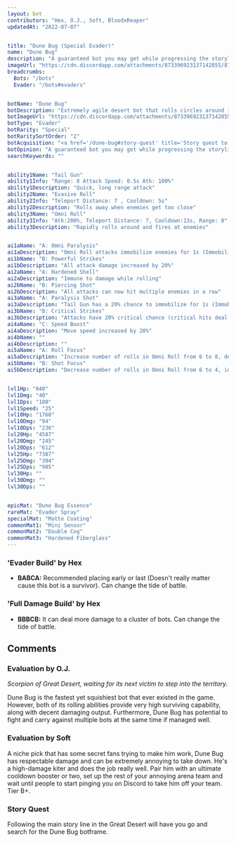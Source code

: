 ```yaml
---
layout: bot
contributors: "Hex, O.J., Soft, BloodxReaper"
updatedAt: "2022-07-07"


title: "Dune Bug (Special Evader)"
name: "Dune Bug"
description: "A guaranteed bot you may get while progressing the storyline. Dune Bug may become your solid friend throughout the entire game being a sub dps/aoe unit with great survivability.\n- Feature: Takes almost no damage while rolling\n- Strength: Can potentially solo against several bots at once\n- Critical Drawback: Becomes extremely vulnerable when stunned"
imageUrl: "https://cdn.discordapp.com/attachments/873396923137142855/873397518774444032/dune_bug.png"
breadcrumbs:
  Bots: "/bots"
  Evader: "/bots#evaders"


botName: "Dune Bug"
botDescription: "Extremely agile desert bot that rolls circles around its opponents. Hard to pin down."
botImageUrl: "https://cdn.discordapp.com/attachments/873396923137142855/873397518774444032/dune_bug.png"
botType: "Evader"
botRarity: "Special"
botRaritySortOrder: "2"
botAcquisition: "<a href='/dune-bug#story-quest' title='Story quest to get Dune Bug'>Story Quest</a>"
botOpinion: "A guaranteed bot you may get while progressing the storyline. Dune Bug may become your solid friend throughout the entire game being a sub dps/aoe unit with great survivability."
searchKeywords: ""


ability1Name: "Tail Gun"
ability1Info: "Range: 8 Attack Speed: 0.5s Atk: 100%"
ability1Description: "Quick, long range attack"
ability2Name: "Evasive Roll"
ability2Info: "Teleport Distance: 7 , Cooldown: 5s"
ability2Description: "Rolls away when enemies get too close"
ability3Name: "Omni Roll"
ability3Info: "Atk:200%, Teleport Distance: 7, Cooldown:13s, Range: 8"
ability3Description: "Rapidly rolls around and fires at enemies"


ai1aName: "A: Omni Paralysis"
ai1aDescription: "Omni Roll attacks immobilize enemies for 1s (Immobilized bots can't move)"
ai1bName: "B: Powerful Strikes"
ai1bDescription: "All attack damage increased by 20%"
ai2aName: "A: Hardened Shell"
ai2aDescription: "Immune to damage while rolling"
ai2bName: "B: Piercing Shot"
ai2bDescription: "All attacks can now hit multiple enemies in a row"
ai3aName: "A: Paralysis Shot"
ai3aDescription: "Tail Gun has a 20% chance to immobilize for 1s (Immobilized bots can't move)"
ai3bName: "B: Critical Strikes"
ai3bDescription: "Attacks have 20% critical chance (critical hits deal double damage)"
ai4aName: "C: Speed Boost"
ai4aDescription: "Move speed increased by 20%"
ai4bName: ""
ai4bDescription: ""
ai5aName: "A: Roll Focus"
ai5aDescription: "Increase number of rolls in Omni Roll from 6 to 8, decrease damage by 25%"
ai5bName: "B: Shot Focus"
ai5bDescription: "Decrease number of rolls in Omni Roll from 6 to 4, increase damage by 100%"


lvl1Hp: "840"
lvl1Dmg: "40"
lvl1Dps: "100"
lvl1Speed: "25"
lvl10Hp: "1768"
lvl10Dmg: "94"
lvl10Dps: "236"
lvl20Hp: "4587"
lvl20Dmg: "245"
lvl20Dps: "612"
lvl25Hp: "7387"
lvl25Dmg: "394"
lvl25Dps: "985"
lvl30Hp: ""
lvl30Dmg: ""
lvl30Dps: ""


epicMat: "Dune Bug Essence"
rareMat: "Evader Spray"
specialMat: "Matte Coating"
commonMat1: "Mini Sensor"
commonMat2: "Double Cog"
commonMat3: "Hardened Fiberglass"
---
```


###  'Evader Build' by Hex

- **BABCA:** Recommended placing early or last (Doesn't really matter cause this bot is a survivor). Can change the tide of battle.

### 'Full Damage Build' by Hex
- **BBBCB:** It can deal more damage to a cluster of bots. Can change the tide of battle.

## Comments

### Evaluation by O.J.
*Scorpion of Great Desert, waiting for its next victim to step into the territory.*

Dune Bug is the fastest yet squishiest bot that ever existed in the game. However, both of its rolling abilities provide very high surviving capability, along with decent damaging output. Furthermore, Dune Bug has potential to fight and carry against multiple bots at the same time if managed well.

### Evaluation by Soft
A niche pick that has some secret fans trying to make him work, Dune Bug has respectable damage and can be extremely annoying to take down. He's a high-damage kiter and does the job really well. Pair him with an ultimate cooldown booster or two, set up the rest of your annoying arena team and wait until people to start pinging you on Discord to take him off your team. Tier B+.

### Story Quest
Following the main story line in the Great Desert will have you go and search for the Dune Bug botframe.


